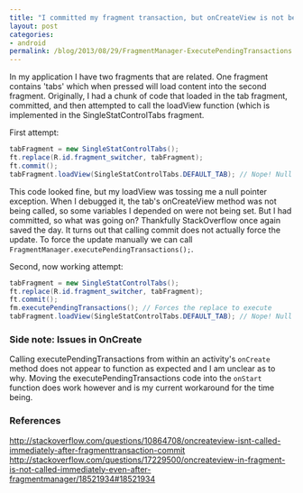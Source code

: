 ```yaml
---
title: "I committed my fragment transaction, but onCreateView is not being called?"
layout: post
categories:
- android
permalink: /blog/2013/08/29/FragmentManager-ExecutePendingTransactions.html
---
```


In my application I have two fragments that are related. One fragment contains 'tabs' which when pressed will load content into the second fragment. 
Originally, I had a chunk of code that loaded in the tab fragment, committed, and then attempted to call the loadView function (which is implemented in the SingleStatControlTabs fragment.

First attempt:

```java
tabFragment = new SingleStatControlTabs();
ft.replace(R.id.fragment_switcher, tabFragment);
ft.commit();
tabFragment.loadView(SingleStatControlTabs.DEFAULT_TAB); // Nope! Null pointer exception found here...
```
This code looked fine, but my loadView was tossing me a null pointer exception. When I debugged it, the tab's onCreateView method was not being called, so some variables I depended on were not being set. But I had committed, so what was going on? Thankfully StackOverflow once again saved the day. It turns out that calling commit does not actually force the update. To force the update manually we can call `FragmentManager.executePendingTransactions();`.

Second, now working attempt:

```java
tabFragment = new SingleStatControlTabs();
ft.replace(R.id.fragment_switcher, tabFragment);
ft.commit();
fm.executePendingTransactions(); // Forces the replace to execute
tabFragment.loadView(SingleStatControlTabs.DEFAULT_TAB); // Nope! Null pointer exception found here...
```

### Side note: Issues in OnCreate
Calling executePendingTransactions from within an activity's `onCreate` method does not appear to function as expected and I am unclear as to why. Moving the executePendingTransactions code into the `onStart` function does work however and is my current workaround for the time being.

### References 
http://stackoverflow.com/questions/10864708/oncreateview-isnt-called-immediately-after-fragmenttransaction-commit
http://stackoverflow.com/questions/17229500/oncreateview-in-fragment-is-not-called-immediately-even-after-fragmentmanager/18521934#18521934